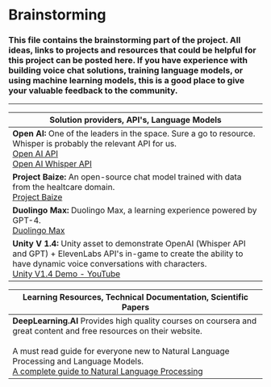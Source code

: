 # Brainstorming

### This file contains the brainstorming part of the project. All ideas, links to projects and resources that could be helpful for this project can be posted here. If you have experience with building voice chat solutions, training language models, or using machine learning models, this is a good place to give your valuable feedback to the community.
___

| Solution providers, API's, Language Models|
| -------- |
| **Open AI:** One of the leaders in the space. Sure a go to resource. Whisper is probably the relevant API for us. <br><a href="https://platform.openai.com/overview" target="_blank">Open AI API</a><br><a href="https://openai.com/search?q=whisper%20api" onclick="window.open(this.href,'_blank');return false;">Open AI Whisper API</a> | 
| **Project Baize:** An open-source chat model trained with data from the healtcare domain. <br><a href="https://huggingface.co/project-baize/baize-healthcare-lora-7B" onclick="window.open(this.href,'_blank');return false;">Project Baize</a> |
| **Duolingo Max:** Duolingo Max, a learning experience powered by GPT-4. <br><a href="https://blog.duolingo.com/duolingo-max/" onclick="window.open(this.href,'_blank');return false;">Duolingo Max</a> |
| **Unity V 1.4:** Unity asset to demonstrate OpenAI (Whisper API and GPT) + ElevenLabs API's in-game to create the ability to have dynamic voice conversations with characters. <br><a href="https://youtu.be/vhJKoUJBQ6o" onclick="window.open(this.href,'_blank');return false;">Unity V1.4 Demo - YouTube</a> |

| Learning Resources, Technical Documentation, Scientific Papers|
| -------- |
| **DeepLearning.AI** Provides high quality courses on coursera and great content and free resources on their website.<br><br>A must read guide for everyone new to Natural Language Processing and Language Models.<br><a href="https://www.deeplearning.ai/resources/natural-language-processing/" onclick="window.open(this.href,'_blank');return false;">A complete guide to Natural Language Processing</a>